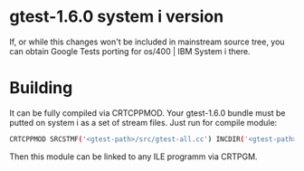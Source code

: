 gtest-1.6.0 system i version
=====

If, or while this changes won't be included in mainstream source tree, you can obtain 
Google Tests porting for os/400 | IBM System i there.

Building
=====
It can be fully compiled via CRTCPPMOD.
Your gtest-1.6.0 bundle must be putted on system i as a set of stream files.
Just run for compile module:
```bash
CRTCPPMOD SRCSTMF('<gtest-path>/src/gtest-all.cc') INCDIR('<gtest-path>/include''<gtest-path>')
```

Then this module can be linked to any ILE programm via CRTPGM.
